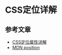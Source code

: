# CSS定位详解

## 参考文章

* [CSS定位属性详解][1]
* [MDN position][2]

[1]: https://juejin.im/post/5a1bb35ff265da43231ab164
[2]: https://developer.mozilla.org/zh-CN/docs/Web/CSS/position
